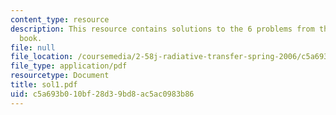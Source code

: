 ```yaml
---
content_type: resource
description: This resource contains solutions to the 6 problems from the course text
  book.
file: null
file_location: /coursemedia/2-58j-radiative-transfer-spring-2006/c5a693b010bf28d39bd8ac5ac0983b86_sol1.pdf
file_type: application/pdf
resourcetype: Document
title: sol1.pdf
uid: c5a693b0-10bf-28d3-9bd8-ac5ac0983b86
---
```


